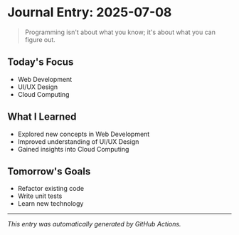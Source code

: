 # Journal Entry: 2025-07-08

> Programming isn't about what you know; it's about what you can figure out.

## Today's Focus
- Web Development
- UI/UX Design
- Cloud Computing

## What I Learned
- Explored new concepts in Web Development
- Improved understanding of UI/UX Design
- Gained insights into Cloud Computing

## Tomorrow's Goals
- Refactor existing code
- Write unit tests
- Learn new technology

---
*This entry was automatically generated by GitHub Actions.*